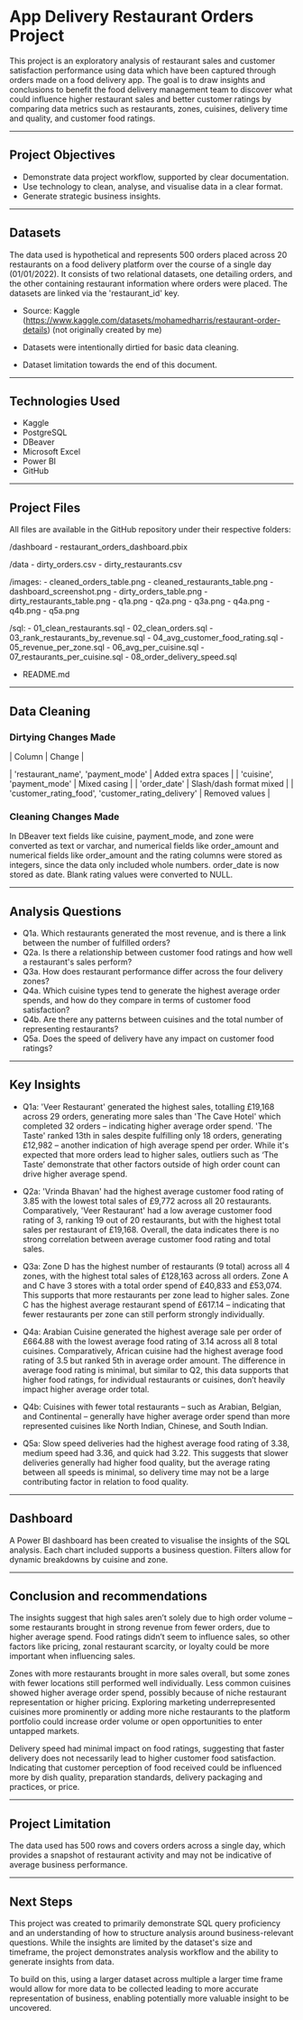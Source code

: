 # App Delivery Restaurant Orders Project

This project is an exploratory analysis of restaurant sales and customer satisfaction performance using data which have been captured through orders made on a food delivery app. The goal is to draw insights and conclusions to benefit the food delivery management team to discover what could influence higher restaurant sales and better customer ratings by comparing data metrics such as restaurants, zones, cuisines, delivery time and quality, and customer food ratings.

---

## Project Objectives

- Demonstrate data project workflow, supported by clear documentation.
- Use technology to clean, analyse, and visualise data in a clear format.
- Generate strategic business insights.

---

## Datasets

The data used is hypothetical and represents 500 orders placed across 20 restaurants on a food delivery platform over the course of a single day (01/01/2022). It consists of two relational datasets, one detailing orders, and the other containing restaurant information where orders were placed. The datasets are linked via the 'restaurant_id' key.

- Source: Kaggle (https://www.kaggle.com/datasets/mohamedharris/restaurant-order-details) (not originally created by me)

- Datasets were intentionally dirtied for basic data cleaning.  
- Dataset limitation towards the end of this document.

---

## Technologies Used

- Kaggle  
- PostgreSQL  
- DBeaver  
- Microsoft Excel  
- Power BI  
- GitHub

---

## Project Files

All files are available in the GitHub repository under their respective folders:

/dashboard
	- restaurant_orders_dashboard.pbix

/data
	- dirty_orders.csv
	- dirty_restaurants.csv

/images:
	- cleaned_orders_table.png
	- cleaned_restaurants_table.png
	- dashboard_screenshot.png
	- dirty_orders_table.png
	- dirty_restaurants_table.png
	- q1a.png
	- q2a.png
	- q3a.png
	- q4a.png
	- q4b.png
	- q5a.png

/sql:
	- 01_clean_restaurants.sql
	- 02_clean_orders.sql
	- 03_rank_restaurants_by_revenue.sql
	- 04_avg_customer_food_rating.sql
	- 05_revenue_per_zone.sql
	- 06_avg_per_cuisine.sql
	- 07_restaurants_per_cuisine.sql
	- 08_order_delivery_speed.sql

- README.md

---

## Data Cleaning

### Dirtying Changes Made

| Column | Change |

| 'restaurant_name', 'payment_mode'                  | Added extra spaces      |
| 'cuisine', 'payment_mode'                          | Mixed casing            |
| 'order_date'                                       | Slash/dash format mixed |
| 'customer_rating_food', 'customer_rating_delivery' | Removed values          |

### Cleaning Changes Made

In DBeaver text fields like cuisine, payment_mode, and zone were converted as text or varchar, and numerical fields like order_amount and numerical fields like order_amount and the rating columns were stored as integers, since the data only included whole numbers. order_date is now stored as date. Blank rating values were converted to NULL.

---

## Analysis Questions

- Q1a. Which restaurants generated the most revenue, and is there a link between the number of fulfilled orders?  
- Q2a. Is there a relationship between customer food ratings and how well a restaurant's sales perform?  
- Q3a. How does restaurant performance differ across the four delivery zones?  
- Q4a. Which cuisine types tend to generate the highest average order spends, and how do they compare in terms of customer food satisfaction?  
- Q4b. Are there any patterns between cuisines and the total number of representing restaurants?  
- Q5a. Does the speed of delivery have any impact on customer food ratings?

---

## Key Insights

- Q1a: 'Veer Restaurant' generated the highest sales, totalling £19,168 across 29 orders, generating more sales than 'The Cave Hotel' which completed 32 orders – indicating higher average order spend. 'The Taste' ranked 13th in sales despite fulfilling only 18 orders, generating £12,982 – another indication of high average spend per order. While it's expected that more orders lead to higher sales, outliers such as ‘The Taste’ demonstrate that other factors outside of high order count can drive higher average spend.

- Q2a: 'Vrinda Bhavan' had the highest average customer food rating of 3.85 with the lowest total sales of £9,772 across all 20 restaurants. Comparatively, 'Veer Restaurant' had a low average customer food rating of 3, ranking 19 out of 20 restaurants, but with the highest total sales per restaurant of £19,168. Overall, the data indicates there is no strong correlation between average customer food rating and total sales.

- Q3a: Zone D has the highest number of restaurants (9 total) across all 4 zones, with the highest total sales of £128,163 across all orders. Zone A and C have 3 stores with a total order spend of £40,833 and £53,074. This supports that more restaurants per zone lead to higher sales. Zone C has the highest average restaurant spend of £617.14 – indicating that fewer restaurants per zone can still perform strongly individually.

- Q4a: Arabian Cuisine generated the highest average sale per order of £664.88 with the lowest average food rating of 3.14 across all 8 total cuisines. Comparatively, African cuisine had the highest average food rating of 3.5 but ranked 5th in average order amount. The difference in average food rating is minimal, but similar to Q2, this data supports that higher food ratings, for individual restaurants or cuisines, don’t heavily impact higher average order total.

- Q4b: Cuisines with fewer total restaurants – such as Arabian, Belgian, and Continental – generally have higher average order spend than more represented cuisines like North Indian, Chinese, and South Indian.

- Q5a: Slow speed deliveries had the highest average food rating of 3.38, medium speed had 3.36, and quick had 3.22. This suggests that slower deliveries generally had higher food quality, but the average rating between all speeds is minimal, so delivery time may not be a large contributing factor in relation to food quality.

---

## Dashboard

A Power BI dashboard has been created to visualise the insights of the SQL analysis. Each chart included supports a business question. Filters allow for dynamic breakdowns by cuisine and zone.

---

## Conclusion and recommendations

The insights suggest that high sales aren’t solely due to high order volume – some restaurants brought in strong revenue from fewer orders, due to higher average spend. Food ratings didn’t seem to influence sales, so other factors like pricing, zonal restaurant scarcity, or loyalty could be more important when influencing sales.

Zones with more restaurants brought in more sales overall, but some zones with fewer locations still performed well individually. Less common cuisines showed higher average order spend, possibly because of niche restaurant representation or higher pricing. Exploring marketing underrepresented cuisines more prominently or adding more niche restaurants to the platform portfolio could increase order volume or open opportunities to enter untapped markets.

Delivery speed had minimal impact on food ratings, suggesting that faster delivery does not necessarily lead to higher customer food satisfaction. Indicating that customer perception of food received could be influenced more by dish quality, preparation standards, delivery packaging and practices, or price.

---

## Project Limitation

The data used has 500 rows and covers orders across a single day, which provides a snapshot of restaurant activity and may not be indicative of average business performance.

---

## Next Steps

This project was created to primarily demonstrate SQL query proficiency and an understanding of how to structure analysis around business-relevant questions. While the insights are limited by the dataset's size and timeframe, the project demonstrates analysis workflow and the ability to generate insights from data.

To build on this, using a larger dataset across multiple a larger time frame would allow for more data to be collected leading to more accurate representation of business, enabling potentially more valuable insight to be uncovered.
